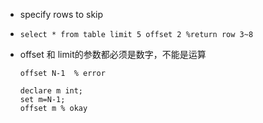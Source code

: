 - specify rows to skip
- ```
  select * from table limit 5 offset 2 %return row 3~8
  ```
- offset 和 limit的参数都必须是数字，不能是运算
  ```
  offset N-1  % error
  ```
  ```
  declare m int;
  set m=N-1;
  offset m % okay
  ```